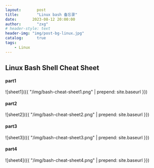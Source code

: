 ```yaml
---
layout:       post
title:        "Linux bash 备忘录"
date:       2023-08-12 20:00:00
author:       "zxg"
# header-style: text
header-img: "img/post-bg-linux.jpg"
catalog:      true
tags:
    - Linux
---
```


## Linux Bash Shell Cheat Sheet

#### part1
![sheet1]({{ "/img/bash-cheat-sheet1.png" | prepend: site.baseurl }})

#### part2
![sheet2]({{ "/img/bash-cheat-sheet2.png" | prepend: site.baseurl }})

#### part3
![sheet3]({{ "/img/bash-cheat-sheet3.png" | prepend: site.baseurl }})

#### part4
![sheet4]({{ "/img/bash-cheat-sheet4.png" | prepend: site.baseurl }})
